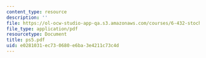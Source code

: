 ```yaml
---
content_type: resource
description: ''
file: https://ol-ocw-studio-app-qa.s3.amazonaws.com/courses/6-432-stochastic-processes-detection-and-estimation-spring-2004/e0281031ec730680e6ba3e4211c73c4d_ps5.pdf
file_type: application/pdf
resourcetype: Document
title: ps5.pdf
uid: e0281031-ec73-0680-e6ba-3e4211c73c4d
---
```

